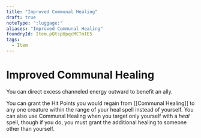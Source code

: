```yaml
---
title: "Improved Communal Healing"
draft: true
noteType: ":luggage:"
aliases: "Improved Communal Healing"
foundryId: Item.pQtspUpqcMCTmIE5
tags:
  - Item
---
```


# Improved Communal Healing

You can direct excess channeled energy outward to benefit an ally.

You can grant the Hit Points you would regain from [[Communal Healing]] to any one creature within the range of your heal spell instead of yourself. You can also use Communal Healing when you target only yourself with a _heal_ spell, though if you do, you must grant the additional healing to someone other than yourself.
